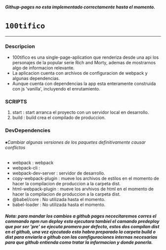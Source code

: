 ##### Githup-pages no esta implementado correctamente hasta el momento.
# `100tifico`
---
### Descripcion
+ 100tifico es una single-page-aplication que renderiza desde una api los personajes de la popular serie Rich and Morty, ademas de mostrarnos algo de informacion relevante.
+ La aplicacion cuenta con archivos de configuracion de webpack y algunas dependencias.
+ Aunque cuenta con dependencias la app esta enteramente construida con js 'vanilla', incluyendo el enrutamiento. 
### SCRIPTS 
1. start : start arranca el proyecto con un servidor local en desarrollo.
2. build : build crea el compilado de produccion.
### DevDependencies
###### ♦*Cambiar algunas versiones de los paquetes definitivamente causar conflictos*
+ webpack : webpack
+ webpack-cli : 
+ webpack-dev-server : servidor de desarrollo.
+ copy-webpack-plugin : mueve los archivos de estilos en el momento de hacer la compilacion de produccion a la carpeta dist.
+ html-webpack-plugin : mueve los arvhivos de html en el momento de hacer la compilacion de produccion a la carpeta dist.
+ @babel/core : No utilizada hasta el momento.
+ babel-loader : No utilizada hasta el momento.

##### Nota: para mandar los cambios a github pages nececitaremos corres el commando npm run deploy esto ejecutara  tambiel el camando predeploy que por ser 'pre' se ejecuta promero por defecto, estos dos compilan dist en el github, una vez ejecutado esto habra preparado la carpeta build o dist para enviarla a github con las comfiguraciones internas necesarias para que github entienda como tratar la informacion y donde ponerla.
